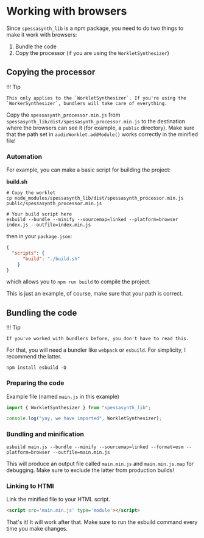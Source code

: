 # Working with browsers

Since `spessasynth_lib` is a npm package, you need to do two things to make it work with browsers:
1. Bundle the code
2. Copy the processor (if you are using the `WorkletSynthesizer`)

## Copying the processor

!!! Tip

    This only applies to the `WorkletSynthesizer`. If you're using the `WorkerSynthesizer`, bundlers will take care of everything.

Copy the `spessasynth_processor.min.js` from `spessasynth_lib/dist/spessasynth_processor.min.js` to the destination
where the browsers can see it (for example, a `public` directory).
Make sure that the path set in `audioWorklet.addModule()` works correctly in the minified file!

### Automation
For example, you can make a basic script for building the project:

**build.sh**
```shell
# Copy the worklet
cp node_modules/spessasynth_lib/dist/spessasynth_processor.min.js public/spessasynth_processor.min.js

# Your build script here
esbuild --bundle --minify --sourcemap=linked --platform=browser index.js --outfile=index.min.js
```
then in your `package.json`:
```json
{
  "scripts": {
      "build": "./build.sh"
    }
}
```
which allows you to `npm run build` to compile the project.

This is just an example, of course, make sure that your path is correct.


## Bundling the code

!!! Tip

    If you've worked with bundlers before, you don't have to read this.

For that, you will need a bundler like `webpack` or `esbuild`. For simplicity, I recommend the latter.
```shell
npm install esbuild -D
```

### Preparing the code
Example file (named `main.js` in this example)
```js
import { WorkletSynthesizer } from "spessasynth_lib";

console.log("yay, we have imported", WorkletSynthesizer);
```

### Bundling and minification
```shell
esbuild main.js --bundle --minify --sourcemap=linked --format=esm --platform=browser --outfile=main.min.js
```
This will produce an output file called `main.min.js` and `main.min.js.map` for debugging. Make sure to exclude the latter from production builds!

### Linking to HTMl
Link the minified file to your HTML script.

```html
<script src='main.min.js' type='module'></script>
```

That's it! It will work after that.
Make sure to run the esbuild command every time you make changes.